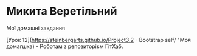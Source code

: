 

# Микита Веретільний
Мої домашні завдання

[Урок 12](https://steinbergarts.github.io/Project3.2 - Bootstrap self/ "Моя домагшка) - Роботам з репозиторієм ҐітХаб.


